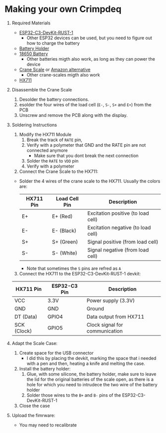 # Making your own Crimpdeq

1. Required Materials
    - [ESP32-C3-DevKit-RUST-1](https://github.com/esp-rs/esp-rust-board?tab=readme-ov-file#where-to-buy)
        - Other ESP32 devices can be used, but you need to figure out how to charge the battery
    - [Battery Holder](https://es.aliexpress.com/item/1005006283753220.html?spm=a2g0o.order_list.order_list_main.5.4779194d1mFZpd&gatewayAdapt=glo2esp)
    - [18650 Battery](https://es.aliexpress.com/item/1005007923191656.html?spm=a2g0o.order_list.order_list_main.11.4779194d1mFZpd&gatewayAdapt=glo2esp)
      - Other batteries migth also work, as long as they can power the device
    - [Crane Scale](https://es.aliexpress.com/item/1005002719645426.html?spm=a2g0o.order_list.order_list_main.17.4779194d1mFZpd&gatewayAdapt=glo2esp) or [Amazon alternative](https://www.amazon.es/dp/B08133JCM6)
      - Other crane-scales migth also work
    - [HX711](https://www.amazon.es/dp/B0DJX8BPQL)
2. Disassemble the Crane Scale
    <!-- Add photo -->
    1. Desolder the battery connections.
    2. esolder the four wires of the load cell (`E-`, `S-`, `S+` and `E+`) from the PCB
    3. Unscrew and remove the PCB along with the display.
4. Soldering Instructions
    1. Modify the HX711 Module
        <!-- Inser photo with the pinout -->
       1. Break the track of `RATE` pin,
       2. Verify with a polymeter that GND and the RATE pin are not connected anymore
            - Make sure that you dont break the next connection
       3. Solder the `RATE` to `VDD` pin
       4. Verify with a polymeter
        <!-- Add photo -->
        <!-- Add note that this can be skipped, but the sample rate will be 10Hz -->
    2. Connect the Crane Scale to the HX711:
      - Solder the 4 wires of the crane scale to the HX711. Usually the colors are:

        | **HX711 Pin** | **Load Cell Pin** | **Description**                    |
        | ------------- | ----------------- | ---------------------------------- |
        | E+            | E+ (Red)          | Excitation positive (to load cell) |
        | E-            | E- (Black)        | Excitation negative (to load cell) |
        | S+            | S+ (Green)        | Signal positive (from load cell)   |
        | S-            | S- (White)        | Signal negative (from load cell)   |

        - Note that sometimes the `S` pins are refred as `A`
    3. Connect the HX711 to the ESP32-C3-DevKit-RUST-1 devkit:

     | **HX711 Pin** | **ESP32-C3 Pin** | **Description**                |
     | ------------- | ---------------- | ------------------------------ |
     | VCC           | 3.3V             | Power supply (3.3V)            |
     | GND           | GND              | Ground                         |
     | DT (Data)     | GPIO4            | Data output from HX711         |
     | SCK (Clock)   | GPIO5            | Clock signal for communication |

    <!-- Add a note saying that they should verify all the connections with polymeter -->
5. Adapt the Scale Case:
   1. Create space for the USB connector
       - I did this by placing the devkit, marking the space that i needed with a pen and then, heating a knife and melting the case.
   2. Install the battery holder:
      1. Glue, with some silicone, the battery holder, make sure to leave the lid for the original batteries  of the scale open, as there is a hole for which you need to intrudece the two wire of the battery holder
      2. Solder those wires to the `B+` and `B-` pins of the ESP32-C3-DevKit-RUST-1
   3. Close the case
6. Upload the fimrware:
   - You may need to recalibrate

